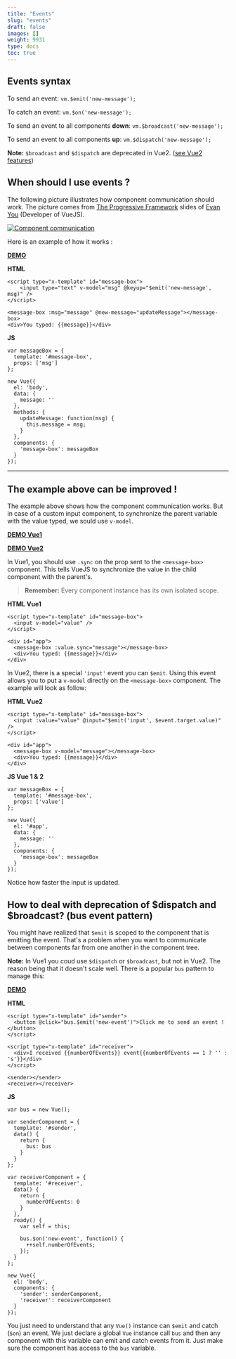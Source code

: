 ```yaml
---
title: "Events"
slug: "events"
draft: false
images: []
weight: 9931
type: docs
toc: true
---
```


## Events syntax
To send an event: `vm.$emit('new-message');`

To catch an event: `vm.$on('new-message');`

To send an event to all components **down**: `vm.$broadcast('new-message');`

To send an event to all components **up**: `vm.$dispatch('new-message');`

**Note:** `$broadcast` and `$dispatch` are deprecated in Vue2. ([see Vue2 features](https://github.com/vuejs/vue/issues/2873))

## When should I use events ?
The following picture illustrates how component communication should work. The picture comes from [The Progressive Framework](https://docs.google.com/presentation/d/1WnYsxRMiNEArT3xz7xXHdKeH1C-jT92VxmptghJb5Es/edit#slide=id.g1631db019e_0_16) slides of [Evan You](https://twitter.com/youyuxi) (Developer of VueJS).

[![Component communication][1]][1]

Here is an example of how it works :

[**DEMO**](http://jsfiddle.net/57whmzw4/)

**HTML**

    <script type="x-template" id="message-box">
        <input type="text" v-model="msg" @keyup="$emit('new-message', msg)" />
    </script>
     
    <message-box :msg="message" @new-message="updateMessage"></message-box>
    <div>You typed: {{message}}</div>

**JS**

    var messageBox = {
      template: '#message-box',
      props: ['msg']
    };
     
    new Vue({
      el: 'body',
      data: {
        message: ''
      },
      methods: {
        updateMessage: function(msg) {
          this.message = msg;
        }
      },
      components: {
        'message-box': messageBox
      }
    });

----------

## **The example above can be improved !** ##

The example above shows how the component communication works. But in case of a custom input component, to synchronize the parent variable with the value typed, we sould use `v-model`.

[**DEMO Vue1**](http://jsfiddle.net/2u6oqoh0/)

[**DEMO Vue2**](https://jsfiddle.net/1fe0wasd/)

In Vue1, you should use `.sync` on the prop sent to the `<message-box>` component. This tells VueJS to synchronize the value in the child component with the parent's.

> **Remember:** Every component instance has its own isolated scope.

**HTML Vue1**

    <script type="x-template" id="message-box">
      <input v-model="value" />
    </script>
    
    <div id="app">
      <message-box :value.sync="message"></message-box>
      <div>You typed: {{message}}</div>
    </div>

In Vue2, there is a special `'input'` event you can `$emit`. Using this event allows you to put a `v-model` directly on the `<message-box>` component.
The example will look as follow:

**HTML Vue2**

    <script type="x-template" id="message-box">
      <input :value="value" @input="$emit('input', $event.target.value)" />
    </script>
    
    <div id="app">
      <message-box v-model="message"></message-box>
      <div>You typed: {{message}}</div>
    </div>

**JS Vue 1 & 2**

    var messageBox = {
      template: '#message-box',
      props: ['value']
    };
    
    new Vue({
      el: '#app',
      data: {
        message: ''
      },
      components: {
        'message-box': messageBox
      }
    });

Notice how faster the input is updated.

  [1]: http://i.stack.imgur.com/G1YWd.png

## How to deal with deprecation of $dispatch and $broadcast? (bus event pattern)
You might have realized that `$emit` is scoped to the component that is emitting the event. That's a problem when you want to communicate between components far from one another in the component tree.

**Note:** In Vue1 you coud use `$dispatch` or `$broadcast`, but not in Vue2. The reason being that it doesn't scale well.
There is a popular `bus` pattern to manage this:

[**DEMO**](http://jsfiddle.net/dunyxvm0/)

**HTML**

    <script type="x-template" id="sender">
      <button @click="bus.$emit('new-event')">Click me to send an event !</button>
    </script>
     
    <script type="x-template" id="receiver">
      <div>I received {{numberOfEvents}} event{{numberOfEvents == 1 ? '' : 's'}}</div>
    </script>
     
    <sender></sender>
    <receiver></receiver>

**JS**

    var bus = new Vue();
     
    var senderComponent = {
      template: '#sender',
      data() {
        return {
          bus: bus
        }
      }
    };
     
    var receiverComponent = {
      template: '#receiver',
      data() {
        return {
          numberOfEvents: 0
        }
      },
      ready() {
        var self = this;
     
        bus.$on('new-event', function() {
          ++self.numberOfEvents;
        });
      }
    };
     
    new Vue({
      el: 'body',
      components: {
        'sender': senderComponent,
        'receiver': receiverComponent
      }
    });

You just need to understand that any `Vue()` instance can `$emit` and catch (`$on`) an event. We just declare a global `Vue` instance call `bus` and then any component with this variable can emit and catch events from it. Just make sure the component has access to the `bus` variable.

